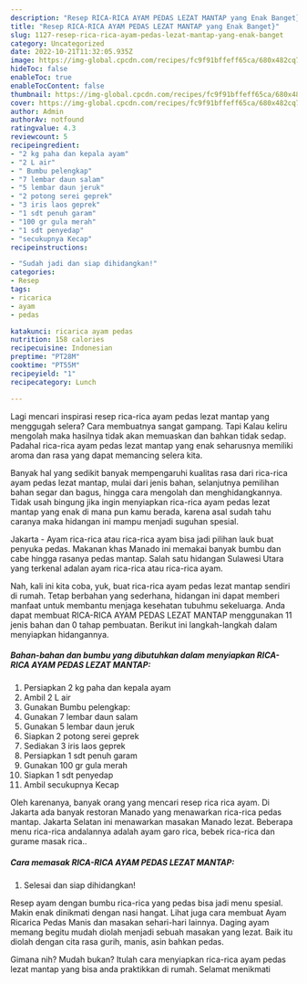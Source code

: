 ```yaml
---
description: "Resep RICA-RICA AYAM PEDAS LEZAT MANTAP yang Enak Banget}"
title: "Resep RICA-RICA AYAM PEDAS LEZAT MANTAP yang Enak Banget}"
slug: 1127-resep-rica-rica-ayam-pedas-lezat-mantap-yang-enak-banget
category: Uncategorized
date: 2022-10-21T11:32:05.935Z
image: https://img-global.cpcdn.com/recipes/fc9f91bffeff65ca/680x482cq70/rica-rica-ayam-pedas-lezat-mantap-foto-resep-utama.jpg
hideToc: false
enableToc: true
enableTocContent: false
thumbnail: https://img-global.cpcdn.com/recipes/fc9f91bffeff65ca/680x482cq70/rica-rica-ayam-pedas-lezat-mantap-foto-resep-utama.jpg
cover: https://img-global.cpcdn.com/recipes/fc9f91bffeff65ca/680x482cq70/rica-rica-ayam-pedas-lezat-mantap-foto-resep-utama.jpg
author: Admin
authorAv: notfound
ratingvalue: 4.3
reviewcount: 5
recipeingredient:
- "2 kg paha dan kepala ayam"
- "2 L air"
- " Bumbu pelengkap"
- "7 lembar daun salam"
- "5 lembar daun jeruk"
- "2 potong serei geprek"
- "3 iris laos geprek"
- "1 sdt penuh garam"
- "100 gr gula merah"
- "1 sdt penyedap"
- "secukupnya Kecap"
recipeinstructions:

- "Sudah jadi dan siap dihidangkan!"
categories:
- Resep
tags:
- ricarica
- ayam
- pedas

katakunci: ricarica ayam pedas 
nutrition: 158 calories
recipecuisine: Indonesian
preptime: "PT28M"
cooktime: "PT55M"
recipeyield: "1"
recipecategory: Lunch

---
```



Lagi mencari inspirasi resep rica-rica ayam pedas lezat mantap yang menggugah selera? Cara membuatnya sangat gampang. Tapi Kalau keliru mengolah maka hasilnya tidak akan memuaskan dan bahkan tidak sedap. Padahal rica-rica ayam pedas lezat mantap yang enak seharusnya memiliki aroma dan rasa yang dapat memancing selera kita.


Banyak hal yang sedikit banyak mempengaruhi kualitas rasa dari rica-rica ayam pedas lezat mantap, mulai dari jenis bahan, selanjutnya pemilihan bahan segar dan bagus, hingga cara mengolah dan menghidangkannya. Tidak usah bingung jika ingin menyiapkan rica-rica ayam pedas lezat mantap yang enak di mana pun kamu berada, karena asal sudah tahu caranya maka hidangan ini mampu menjadi suguhan spesial.

Jakarta - Ayam rica-rica atau rica-rica ayam bisa jadi pilihan lauk buat penyuka pedas. Makanan khas Manado ini memakai banyak bumbu dan cabe hingga rasanya pedas mantap. Salah satu hidangan Sulawesi Utara yang terkenal adalan ayam rica-rica atau rica-rica ayam.


Nah, kali ini kita coba, yuk, buat rica-rica ayam pedas lezat mantap sendiri di rumah. Tetap berbahan yang sederhana, hidangan ini dapat memberi manfaat untuk membantu menjaga kesehatan tubuhmu sekeluarga. Anda dapat membuat RICA-RICA AYAM PEDAS LEZAT MANTAP menggunakan 11 jenis bahan dan 0 tahap pembuatan. Berikut ini langkah-langkah dalam menyiapkan hidangannya.

<!--inarticleads1-->

##### Bahan-bahan dan bumbu yang dibutuhkan dalam menyiapkan RICA-RICA AYAM PEDAS LEZAT MANTAP:

1. Persiapkan 2 kg paha dan kepala ayam
1. Ambil 2 L air
1. Gunakan  Bumbu pelengkap:
1. Gunakan 7 lembar daun salam
1. Gunakan 5 lembar daun jeruk
1. Siapkan 2 potong serei geprek
1. Sediakan 3 iris laos geprek
1. Persiapkan 1 sdt penuh garam
1. Gunakan 100 gr gula merah
1. Siapkan 1 sdt penyedap
1. Ambil secukupnya Kecap


Oleh karenanya, banyak orang yang mencari resep rica rica ayam. Di Jakarta ada banyak restoran Manado yang menawarkan rica-rica pedas mantap. Jakarta Selatan ini menawarkan masakan Manado lezat. Beberapa menu rica-rica andalannya adalah ayam garo rica, bebek rica-rica dan gurame masak rica.. 

<!--inarticleads2-->

##### Cara memasak RICA-RICA AYAM PEDAS LEZAT MANTAP:


1. Selesai dan siap dihidangkan!

Resep ayam dengan bumbu rica-rica yang pedas bisa jadi menu spesial. Makin enak dinikmati dengan nasi hangat. Lihat juga cara membuat Ayam Ricarica Pedas Manis dan masakan sehari-hari lainnya. Daging ayam memang begitu mudah diolah menjadi sebuah masakan yang lezat. Baik itu diolah dengan cita rasa gurih, manis, asin bahkan pedas. 

Gimana nih? Mudah bukan? Itulah cara menyiapkan rica-rica ayam pedas lezat mantap yang bisa anda praktikkan di rumah. Selamat menikmati
